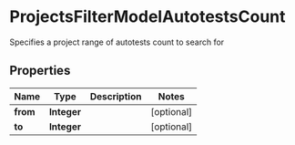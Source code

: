 

# ProjectsFilterModelAutotestsCount

Specifies a project range of autotests count to search for

## Properties

| Name | Type | Description | Notes |
|------------ | ------------- | ------------- | -------------|
|**from** | **Integer** |  |  [optional] |
|**to** | **Integer** |  |  [optional] |



